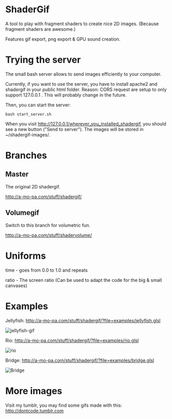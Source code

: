 # ShaderGif

A tool to play with fragment shaders to create nice 2D images. (Because fragment shaders are awesome.)

Features gif export, png export & GPU sound creation.

# Trying the server

The small bash server allows to send images efficiently to your computer.

Currently, if you want to use the server, you have to install apache2 and shadergif in your public html folder. Reason: CORS request are setup to only support 127.0.0.1 . This will probably change in the future.

Then, you can start the server:

    bash start_server.sh

When you visit http://127.0.0.1/wherever_you_installed_shadergif, you should see a new button ("Send to server"). The images will be stored in ~/shadergif-images/.
		
# Branches

## Master

The original 2D shadergif.

http://a-mo-pa.com/stuff/shadergif/

## Volumegif

Switch to this branch for volumetric fun.

http://a-mo-pa.com/stuff/shadervolume/

# Uniforms

time - goes from 0.0 to 1.0 and repeats

ratio - The screen ratio (Can be used to adapt the code for the big & small canvases)

# Examples

Jellyfish: http://a-mo-pa.com/stuff/shadergif/?file=examples/jellyfish.glsl

![jellyfish-gif](http://67.media.tumblr.com/99a2e2a0055a5ba480c3d034db5d95b7/tumblr_ocaant6fWH1svno9go1_500.gif)

Rio: http://a-mo-pa.com/stuff/shadergif/?file=examples/rio.glsl

![rio](http://66.media.tumblr.com/31f918444dfeb6977d1a0818b5aed8d5/tumblr_oc62fccF031svno9go1_500.gif)

Bridge: http://a-mo-pa.com/stuff/shadergif/?file=examples/bridge.glsl

![Bridge](http://67.media.tumblr.com/1c175c8fd49c8be7ad155b7acddc850f/tumblr_oc6ennIUP41svno9go1_500.gif)

#  More images

Visit my tumblr, you may find some gifs made with this: http://dontcode.tumblr.com
